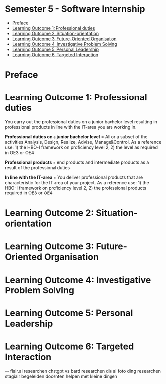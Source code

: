 # Semester 5 - Software Internship

- [Preface](#preface)
- [Learning Outcome 1: Professional duties](#learning-outcome-1-professional-duties)
- [Learning Outcome 2: Situation-orientation](#learning-outcome-2-situation-orientation)
- [Learning Outcome 3: Future-Oriented Organisation](#learning-outcome-3-future-oriented-organisation)
- [Learning Outcome 4: Investigative Problem Solving](#learning-outcome-4-investigative-problem-solving)
- [Learning Outcome 5: Personal Leadership](#learning-outcome-5-personal-leadership)
- [Learning Outcome 6: Targeted Interaction](#learning-outcome-6-targeted-interaction)

# Preface
# Learning Outcome 1: Professional duties

You carry out the professional duties on a junior bachelor level resulting in professional products in line with the IT-area you are working in.

**Professional duties on a junior bachelor level** = All or a subset of the activities Analysis, Design, Realize, Advise, Manage&Control. As a reference use: 1) the HBO-I framework on proficiency level 2, 2) the level as required in OE3 or OE4

**Professional products** = end products and intermediate products as a result of the professional duties

**In line with the IT-area** =  You deliver professional products that are characteristic for the IT area of your project. As a reference use: 1) the HBO-I framework on proficiency level 2, 2) the professional products required in OE3 or OE4

# Learning Outcome 2: Situation-orientation

# Learning Outcome 3: Future-Oriented Organisation

# Learning Outcome 4: Investigative Problem Solving

# Learning Outcome 5: Personal Leadership

# Learning Outcome 6: Targeted Interaction

--
flair.ai researchen
chatgpt vs bard researchen
die ai foto ding researchen
stagiair begeleiden
docenten helpen met kleine dingen
